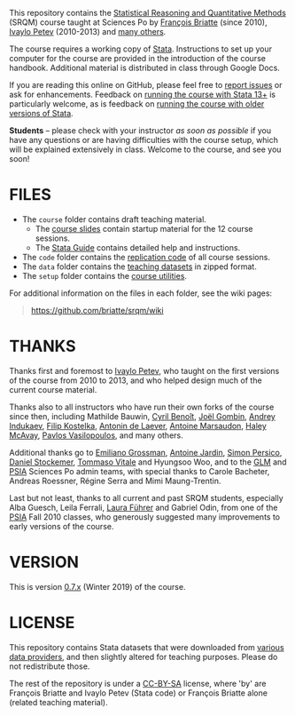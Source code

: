 This repository contains the [Statistical Reasoning and Quantitative Methods][srqm] (SRQM) course taught at Sciences Po by [François Briatte][fb] (since 2010), [Ivaylo Petev][ip] (2010-2013) and [many others](#thanks).

[srqm]: https://f.briatte.org/teaching/quanti/
[fb]: https://f.briatte.org/
[ip]: http://ipetev.org/

The course requires a working copy of [Stata][stata]. Instructions to set up your computer for the course are provided in the introduction of the course handbook. Additional material is distributed in class through Google Docs.

If you are reading this online on GitHub, please feel free to [report issues][issues] or ask for enhancements. Feedback on [running the course with Stata 13+](https://github.com/briatte/srqm/issues/12) is particularly welcome, as is feedback on [running the course with older versions of Stata](https://github.com/briatte/srqm/issues/18).

__Students__ – please check with your instructor _as soon as possible_ if you have any questions or are having difficulties with the course setup, which will be explained extensively in class. Welcome to the course, and see you soon!

[stata]: https://www.stata.com/
[issues]: https://github.com/briatte/srqm/issues

# FILES

- The `course` folder contains draft teaching material.
  * The [course slides][srqm-slides] contain startup material for the 12 course sessions.
  * The [Stata Guide][stata-guide] contains detailed help and instructions.
- The `code` folder contains the [replication code][wiki-code] of all course sessions.
- The `data` folder contains the [teaching datasets][wiki-data] in zipped format.
- The `setup` folder contains the [course utilities][wiki-util].

For additional information on the files in each folder, see the wiki pages:

> <https://github.com/briatte/srqm/wiki>

[stata-guide]: https://github.com/briatte/srqm/blob/master/course/stata-guide-2012.pdf
[srqm-slides]: https://github.com/briatte/srqm/tree/master/course/slides
[wiki-code]: https://github.com/briatte/srqm/wiki/code
[wiki-data]: https://github.com/briatte/srqm/wiki/data
[wiki-util]: https://github.com/briatte/srqm/wiki/course-utilities

# THANKS

Thanks first and foremost to [Ivaylo Petev][ip], who taught on the first versions of the course from 2010 to 2013, and who helped design much of the current course material.

Thanks also to all instructors who have run their own forks of the course since then, including Mathilde Bauwin, [Cyril Benoît][cb], [Joël Gombin][jg], [Andrey Indukaev][ai], [Filip Kostelka][fk], [Antonin de Laever][adl], [Antoine Marsaudon][am], [Haley McAvay][hma], [Pavlos Vasilopoulos][pv], and many others.

[cb]: https://cyrilbenoit.com/
[jg]: https://datactivist.coop/
[ai]: https://tuhat.helsinki.fi/portal/en/persons/andrey-indukaev(c77ccdd8-bb80-4aa5-bf3d-bbb632e9c1e4).html
[fk]: https://filipkostelka.com/
[adl]: https://fr.linkedin.com/in/antonin-de-laever-a2039958
[am]: https://www.parisschoolofeconomics.eu/en/marsaudon-antoine/
[hma]: http://haleymcavay.weebly.com/
[pv]: https://pvasilopoulos.weebly.com/

Additional thanks go to [Emiliano Grossman][eg], [Antoine Jardin][aj], [Simon Persico][sp], [Daniel Stockemer][ds], [Tommaso Vitale][tv] and Hyungsoo Woo, and to the [GLM][glm] and [PSIA][psia] Sciences Po admin teams, with special thanks to Carole Bacheter, Andreas Roessner, Régine Serra and Mimi Maung-Trentin.

[eg]: http://www.emilianogrossman.eu/
[aj]: http://antoinejardin.com/
[sp]: https://www.pacte-grenoble.fr/membres/simon-persico
[ds]: https://uniweb.uottawa.ca/members/860
[tv]: https://www.sciencespo.fr/centre-etudes-europeennes/fr/chercheur/tommaso-vitale
[glm]: https://www.sciencespo.fr/ecole-urbaine/en/glm
[psia]: https://www.sciencespo.fr/psia/

Last but not least, thanks to all current and past SRQM students, especially Alba Guesch, Leila Ferrali, [Laura Führer][lf] and Gabriel Odin, from one of the [PSIA][psia] Fall 2010 classes, who generously suggested many improvements to early versions of the course.

[lf]: https://www.sv.uio.no/iss/english/people/aca/lauramf/

# VERSION

This is version [0.7.x][wiki-hist] (Winter 2019) of the course.

[wiki-hist]: https://github.com/briatte/srqm/wiki/course-history

# LICENSE

This repository contains Stata datasets that were downloaded from [various data providers](https://github.com/briatte/srqm/wiki/data), and then slightly altered for teaching purposes. Please do not redistribute those.

The rest of the repository is under a [CC-BY-SA](https://creativecommons.org/licenses/by-sa/4.0/) license, where 'by' are François Briatte and Ivaylo Petev (Stata code) or François Briatte alone (related teaching material).
